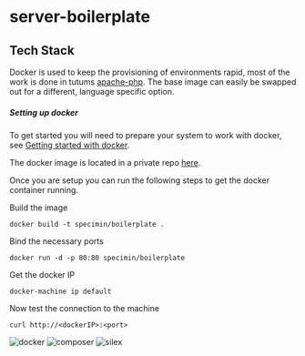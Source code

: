 # server-boilerplate

## Tech Stack
Docker is used to keep the provisioning of environments rapid, most of the work is done in tutums [apache-php](https://hub.docker.com/r/tutum/apache-php/). The base image can easily be swapped out for a different, language specific option.

##### Setting up docker

To get started you will need to prepare your system to work with docker, see [Getting started with docker](https://docs.docker.com/mac/).

The docker image is located in a private repo [here](https://hub.docker.com/r/specimin/boilerplate/).

Once you are setup you can run the following steps to get the docker container running.

Build the image

    docker build -t specimin/boilerplate .


Bind the necessary ports

    docker run -d -p 80:80 specimin/boilerplate

Get the docker IP

    docker-machine ip default

Now test the connection to the machine

    curl http://<dockerIP>:<port>

![docker](https://docs.docker.com/dist/assets/images/logo.png)
![composer](https://getcomposer.org/img/logo-composer-transparent5.png)
![silex](https://bolt.cm/thumbs/606x400r/2014-12/featureimg_silexsymfony.png)
